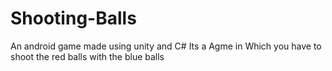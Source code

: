 # Shooting-Balls

An android game made using unity and C# 
Its a Agme in Which you have to shoot the red balls with the blue balls
